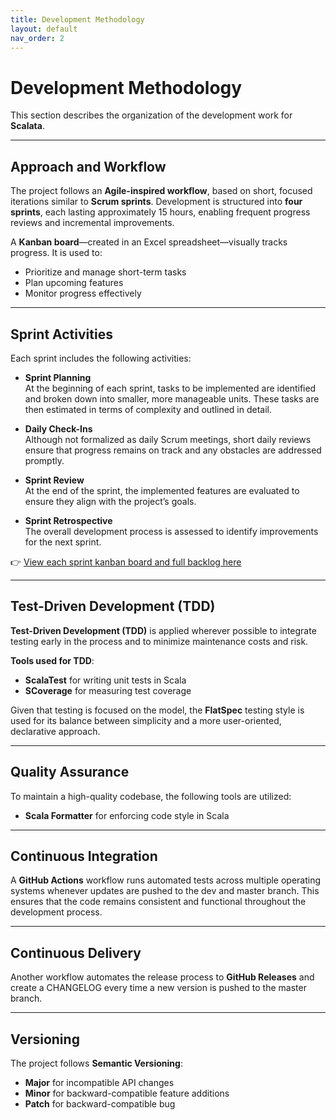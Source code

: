```yaml
---
title: Development Methodology
layout: default
nav_order: 2
---
```


# Development Methodology

This section describes the organization of the development work for **Scalata**.

---

## Approach and Workflow

The project follows an **Agile-inspired workflow**, based on short, focused iterations similar to **Scrum sprints**. 
Development is structured into **four sprints**, each lasting approximately 15 hours, 
enabling frequent progress reviews and incremental improvements.

A **Kanban board**—created in an Excel spreadsheet—visually tracks progress. It is used to:

- Prioritize and manage short-term tasks
- Plan upcoming features
- Monitor progress effectively

---

## Sprint Activities

Each sprint includes the following activities:

- **Sprint Planning**  
  At the beginning of each sprint, tasks to be implemented are identified and broken down into smaller, 
more manageable units. These tasks are then estimated in terms of complexity and outlined in detail.

- **Daily Check-Ins**  
  Although not formalized as daily Scrum meetings, short daily reviews ensure that progress remains on track 
and any obstacles are addressed promptly.

- **Sprint Review**  
  At the end of the sprint, the implemented features are evaluated to ensure they align with the project’s goals.

- **Sprint Retrospective**  
  The overall development process is assessed to identify improvements for the next sprint.

👉 [View each sprint kanban board and full backlog here](../boards)

---

## Test-Driven Development (TDD)

**Test-Driven Development (TDD)** is applied wherever possible to integrate testing early in the process and to 
minimize maintenance costs and risk.

**Tools used for TDD**:

- **ScalaTest** for writing unit tests in Scala
- **SCoverage** for measuring test coverage

Given that testing is focused on the model, the **FlatSpec** testing style is used for its balance between 
simplicity and a more user-oriented, declarative approach.

---

## Quality Assurance

To maintain a high-quality codebase, the following tools are utilized:

- **Scala Formatter** for enforcing code style in Scala

---


## Continuous Integration

A **GitHub Actions** workflow runs automated tests across multiple operating systems whenever updates are pushed to the 
dev and master branch. This ensures that the code remains consistent and functional throughout the development process.

---

## Continuous Delivery

Another workflow automates the release process to **GitHub Releases** and create a CHANGELOG every time a new version is 
pushed to the master branch.

---

## Versioning

The project follows **Semantic Versioning**:

- **Major** for incompatible API changes
- **Minor** for backward-compatible feature additions
- **Patch** for backward-compatible bug
